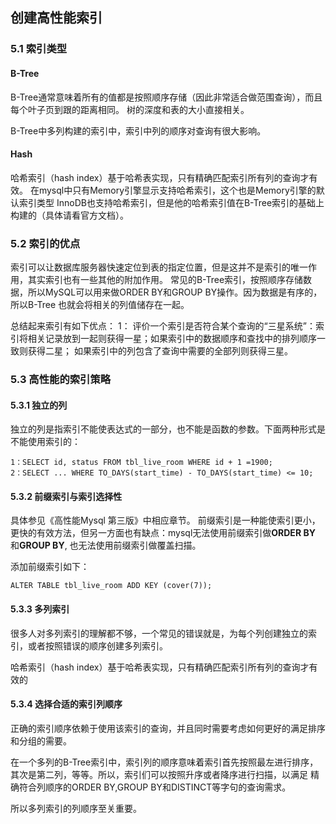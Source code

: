 ##  创建高性能索引
### 5.1 索引类型
#### B-Tree
B-Tree通常意味着所有的值都是按照顺序存储（因此非常适合做范围查询），而且每个叶子页到跟的距离相同。
树的深度和表的大小直接相关。

B-Tree中多列构建的索引中，索引中列的顺序对查询有很大影响。

#### Hash
哈希索引（hash index）基于哈希表实现，只有精确匹配索引所有列的查询才有效。
在mysql中只有Memory引擎显示支持哈希索引，这个也是Memory引擎的默认索引类型
InnoDB也支持哈希索引，但是他的哈希索引值在B-Tree索引的基础上构建的（具体请看官方文档）。

### 5.2 索引的优点
索引可以让数据库服务器快速定位到表的指定位置，但是这并不是索引的唯一作用，其实索引也有一些其他的附加作用。
常见的B-Tree索引，按照顺序存储数据，所以MySQL可以用来做ORDER BY和GROUP BY操作。因为数据是有序的，所以B-Tree
也就会将相关的列值储存在一起。

总结起来索引有如下优点：
1：
评价一个索引是否符合某个查询的“三星系统”：索引将相关记录放到一起则获得一星；如果索引中的数据顺序和查找中的排列顺序一致则获得二星；
如果索引中的列包含了查询中需要的全部列则获得三星。
### 5.3 高性能的索引策略

#### 5.3.1 独立的列
独立的列是指索引不能使表达式的一部分，也不能是函数的参数。下面两种形式是不能使用索引的：
```
1：SELECT id, status FROM tbl_live_room WHERE id + 1 =1900;
2：SELECT ... WHERE TO_DAYS(start_time) - TO_DAYS(start_time) <= 10;
```
#### 5.3.2 前缀索引与索引选择性
具体参见《高性能Mysql 第三版》中相应章节。
前缀索引是一种能使索引更小，更快的有效方法，但另一方面也有缺点：mysql无法使用前缀索引做**ORDER BY** 和**GROUP BY**,
也无法使用前缀索引做覆盖扫描。

添加前缀索引如下：
```
ALTER TABLE tbl_live_room ADD KEY (cover(7));
```
#### 5.3.3 多列索引
很多人对多列索引的理解都不够，一个常见的错误就是，为每个列创建独立的索引，或者按照错误的顺序创建多列索引。

哈希索引（hash index）基于哈希表实现，只有精确匹配索引所有列的查询才有效的
#### 5.3.4 选择合适的索引列顺序
正确的索引顺序依赖于使用该索引的查询，并且同时需要考虑如何更好的满足排序和分组的需要。

在一个多列的B-Tree索引中，索引列的顺序意味着索引首先按照最左进行排序，其次是第二列，等等。所以，索引们可以按照升序或者降序进行扫描，以满足
精确符合列顺序的ORDER BY,GROUP BY和DISTINCT等字句的查询需求。

所以多列索引的列顺序至关重要。
